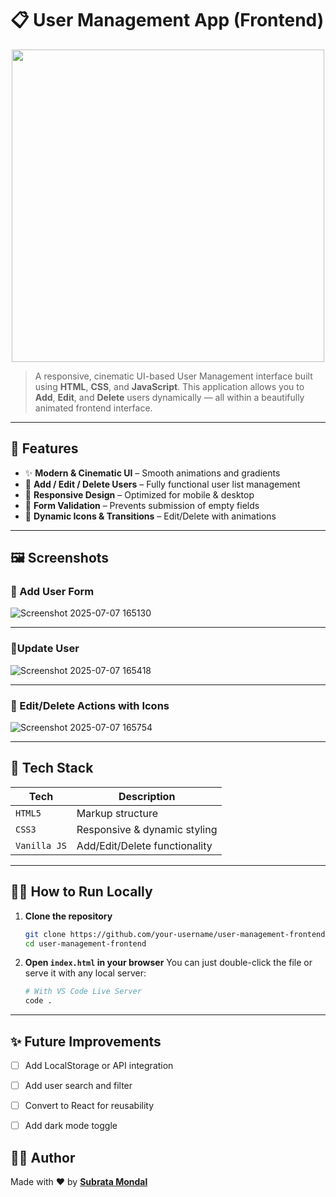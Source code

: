 # 📋 User Management App (Frontend)

<p align="center">
  <img src="https://github.com/user-attachments/assets/9d56e631-eff0-4b35-b84c-7596f2a80f27" width="500" />
</p>

> A responsive, cinematic UI-based User Management interface built using **HTML**, **CSS**, and **JavaScript**. This application allows you to **Add**, **Edit**, and **Delete** users dynamically — all within a beautifully animated frontend interface.

---

## 🚀 Features

* ✨ **Modern & Cinematic UI** – Smooth animations and gradients
* 👤 **Add / Edit / Delete Users** – Fully functional user list management
* 📱 **Responsive Design** – Optimized for mobile & desktop
* 🧠 **Form Validation** – Prevents submission of empty fields
* 🎨 **Dynamic Icons & Transitions** – Edit/Delete with animations

---

## 🖼️ Screenshots

### 🔹 Add User Form

![Screenshot 2025-07-07 165130](https://github.com/user-attachments/assets/1eada876-23e5-4d02-b5c9-8d267ffa13b1)


---

### 🔹Update User

![Screenshot 2025-07-07 165418](https://github.com/user-attachments/assets/c9fe92f2-09fb-49a5-8f79-738318dd9c38)


---

### 🔹 Edit/Delete Actions with Icons

![Screenshot 2025-07-07 165754](https://github.com/user-attachments/assets/814f76e9-c396-4bcc-b943-0787613e1c32)


---

## 🧰 Tech Stack

| Tech         | Description                   |
| ------------ | ----------------------------- |
| `HTML5`      | Markup structure              |
| `CSS3`       | Responsive & dynamic styling  |
| `Vanilla JS` | Add/Edit/Delete functionality |
---
## 🧑‍💻 How to Run Locally

1. **Clone the repository**

   ```bash
   git clone https://github.com/your-username/user-management-frontend.git
   cd user-management-frontend
   ```

2. **Open `index.html` in your browser**
   You can just double-click the file or serve it with any local server:

   ```bash
   # With VS Code Live Server
   code .
   ```

---


## ✨ Future Improvements

* [ ] Add LocalStorage or API integration
* [ ] Add user search and filter
* [ ] Convert to React for reusability
* [ ] Add dark mode toggle



## 🙋‍♂️ Author

Made with ❤️ by [**Subrata Mondal**](https://github.com/subratamondal)
